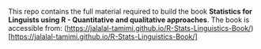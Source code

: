 This repo contains the full material required to build the book **Statistics for Linguists using R - Quantitative and qualitative approaches**. The book is accessible from:
(https://jalalal-tamimi.github.io/R-Stats-Linguistics-Book/)[https://jalalal-tamimi.github.io/R-Stats-Linguistics-Book/]
